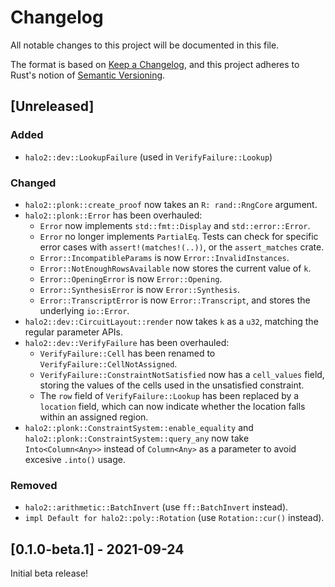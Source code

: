 # Changelog
All notable changes to this project will be documented in this file.

The format is based on [Keep a Changelog](https://keepachangelog.com/en/1.0.0/),
and this project adheres to Rust's notion of
[Semantic Versioning](https://semver.org/spec/v2.0.0.html).

## [Unreleased]
### Added
- `halo2::dev::LookupFailure` (used in `VerifyFailure::Lookup`)

### Changed
- `halo2::plonk::create_proof` now takes an `R: rand::RngCore` argument.
- `halo2::plonk::Error` has been overhauled:
  - `Error` now implements `std::fmt::Display` and `std::error::Error`.
  - `Error` no longer implements `PartialEq`. Tests can check for specific error
    cases with `assert!(matches!(..))`, or the `assert_matches` crate.
  - `Error::IncompatibleParams` is now `Error::InvalidInstances`.
  - `Error::NotEnoughRowsAvailable` now stores the current value of `k`.
  - `Error::OpeningError` is now `Error::Opening`.
  - `Error::SynthesisError` is now `Error::Synthesis`.
  - `Error::TranscriptError` is now `Error::Transcript`, and stores the
    underlying `io::Error`.
- `halo2::dev::CircuitLayout::render` now takes `k` as a `u32`, matching the
  regular parameter APIs.
- `halo2::dev::VerifyFailure` has been overhauled:
  - `VerifyFailure::Cell` has been renamed to `VerifyFailure::CellNotAssigned`.
  - `VerifyFailure::ConstraintNotSatisfied` now has a `cell_values` field,
    storing the values of the cells used in the unsatisfied constraint.
  - The `row` field of `VerifyFailure::Lookup` has been replaced by a `location`
    field, which can now indicate whether the location falls within an assigned
    region.
- `halo2::plonk::ConstraintSystem::enable_equality` and 
  `halo2::plonk::ConstraintSystem::query_any` now take `Into<Column<Any>>` instead 
  of `Column<Any>` as a parameter to avoid excesive `.into()` usage.

### Removed
- `halo2::arithmetic::BatchInvert` (use `ff::BatchInvert` instead).
- `impl Default for halo2::poly::Rotation` (use `Rotation::cur()` instead).

## [0.1.0-beta.1] - 2021-09-24
Initial beta release!

